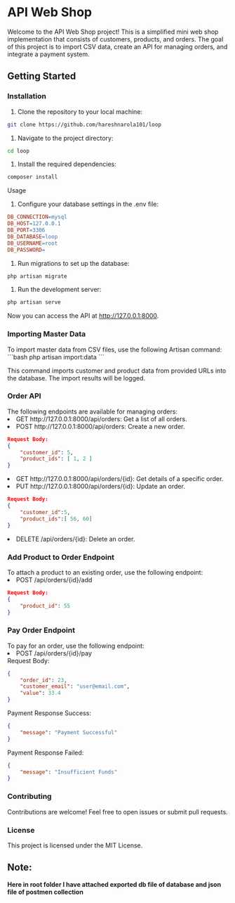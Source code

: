 # API Web Shop

Welcome to the API Web Shop project! This is a simplified mini web shop implementation that consists of customers, products, and orders. The goal of this project is to import CSV data, create an API for managing orders, and integrate a payment system.

## Getting Started

### Installation

1. Clone the repository to your local machine:

```bash
git clone https://github.com/hareshnarola101/loop
```

1. Navigate to the project directory:

```bash
cd loop
```

1. Install the required dependencies:
``````bash
composer install
``````

Usage
1. Configure your database settings in the .env file:

```makefile
DB_CONNECTION=mysql
DB_HOST=127.0.0.1
DB_PORT=3306
DB_DATABASE=loop
DB_USERNAME=root
DB_PASSWORD=
```

1. Run migrations to set up the database:
```bash 
php artisan migrate
```

1. Run the development server:
```bash 
php artisan serve
```

Now you can access the API at http://127.0.0.1:8000.


<h3>Importing Master Data</h3>
To import master data from CSV files, use the following Artisan command:
```bash
php artisan import:data
```

This command imports customer and product data from provided URLs into the database. The import results will be logged.


<h3>Order API</h3>
The following endpoints are available for managing orders:

<li>GET http://127.0.0.1:8000/api/orders: Get a list of all orders.</li>

<li>POST http://127.0.0.1:8000/api/orders: Create a new order.</li>

```json
Request Body:
{
    "customer_id": 5,
    "product_ids": [ 1, 2 ]
}
```

<li>GET http://127.0.0.1:8000/api/orders/{id}: Get details of a specific order.</li>

<li>PUT http://127.0.0.1:8000/api/orders/{id}: Update an order.</li>

```json
Request Body:
{
    "customer_id":5,
    "product_ids":[ 56, 60]
}
```

<li>DELETE /api/orders/{id}: Delete an order.</li>

<h3>Add Product to Order Endpoint</h3>
To attach a product to an existing order, use the following endpoint:

<li>POST /api/orders/{id}/add</li>

```json
Request Body:
{
    "product_id": 55
}
```


<h3>Pay Order Endpoint</h3>
To pay for an order, use the following endpoint:

<li>POST /api/orders/{id}/pay</li>
Request Body:

```json
{
    "order_id": 23,
    "customer_email": "user@email.com",
    "value": 33.4
}
```

Payment Response Success:

```json
{
    "message": "Payment Successful"
}
```

Payment Response Failed:
```json
{
    "message": "Insufficient Funds"
}
```

<h3>Contributing</h3>
Contributions are welcome! Feel free to open issues or submit pull requests.

<h3>License</h3>
This project is licensed under the MIT License.

<h2>Note:</h2>
<b>Here in root folder I have attached exported db file of database and json file of postmen collection</b>
